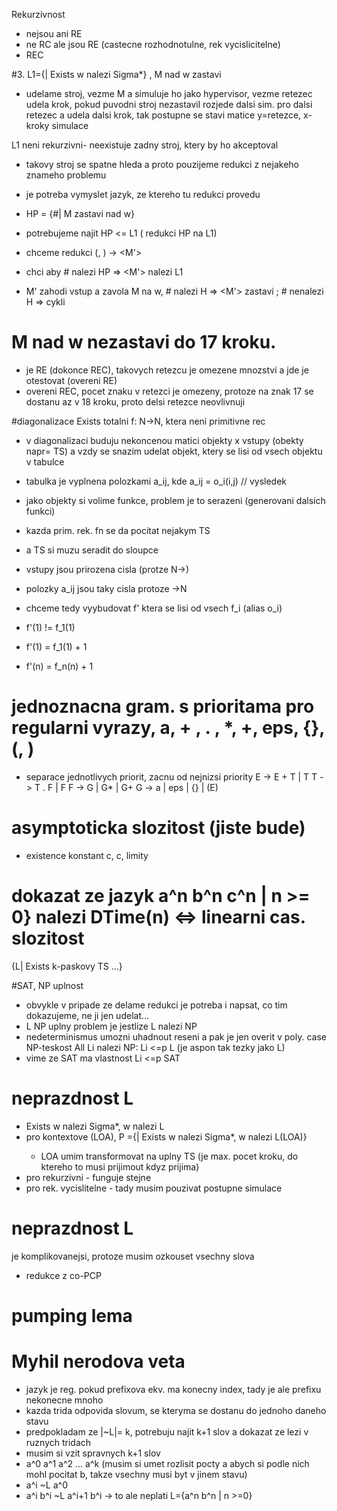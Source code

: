 Rekurzivnost

* nejsou ani RE
* ne RC ale jsou RE (castecne rozhodnotulne, rek vycislicitelne)
* REC


#3. L1={<M>| Exists w nalezi Sigma*} , M nad w zastavi
* udelame stroj, vezme M a simuluje ho jako hypervisor, vezme retezec udela krok, pokud puvodni stroj nezastavil rozjede dalsi sim. pro dalsi retezec a udela dalsi krok, tak postupne se stavi matice y=retezce, x-kroky simulace


L1 neni rekurzivni- neexistuje zadny stroj, ktery by ho akceptoval
* takovy stroj se spatne hleda a proto pouzijeme redukci z nejakeho znameho problemu
* je potreba vymyslet jazyk, ze ktereho tu redukci provedu 

* HP = {<M>#<w>| M zastavi nad w}
* potrebujeme najit HP <= L1 ( redukci HP na L1)

* chceme redukci (<M>, <w>) -> <M'>
* chci aby <M>#<w> nalezi HP => <M'> nalezi L1
* M' zahodi vstup a zavola M na w, <M>#<w> nalezi H => <M'> zastavi ; <M>#<w> nenalezi H => cykli


# M nad w nezastavi do 17 kroku.
* je RE (dokonce REC), takovych retezcu je omezene mnozstvi a jde je otestovat (overeni RE)
* overeni REC, pocet znaku v retezci je omezeny, protoze na znak 17 se dostanu az v 18 kroku, proto delsi retezce neovlivnuji


#diagonalizace  Exists totalni f: N->N, ktera neni primitivne rec
* v diagonalizaci buduju nekoncenou matici objekty x vstupy (obekty napr= TS) a vzdy se snazim udelat objekt, ktery se lisi od vsech objektu v tabulce
* tabulka je vyplnena polozkami a_ij, kde a_ij = o_i(i,j) // vysledek

* jako objekty si volime funkce, problem je to serazeni (generovani dalsich funkci)
* kazda prim. rek. fn se da pocitat nejakym TS
* a TS si muzu seradit do sloupce
* vstupy jsou prirozena cisla (protze N->)
* polozky a_ij jsou taky cisla protoze ->N


* chceme tedy vyybudovat f' ktera se lisi od vsech f_i (alias o_i)
* f'(1) != f_1(1)
* f'(1) = f_1(1) + 1
* f'(n) = f_n(n) + 1

# jednoznacna gram. s prioritama pro regularni vyrazy, a, + , . , *, +, eps, {}, (, )
* separace jednotlivych priorit, zacnu od nejnizsi priority
E -> E + T | T
T -> T . F | F
F -> G | G* | G+
G -> a | eps | {} | (E)

# asymptoticka slozitost (jiste bude)
* existence konstant c, c, limity

# dokazat ze jazyk a^n b^n c^n | n >= 0} nalezi DTime(n) <=> linearni cas. slozitost
{L| Exists k-paskovy TS ...}

#SAT, NP uplnost
* obvykle v pripade ze delame redukci je potreba i napsat, co tim dokazujeme, ne ji jen udelat...
* L NP uplny problem je jestlize L nalezi NP
* nedeterminismus umozni uhadnout reseni a pak je jen overit v poly. case
NP-teskost All Li nalezi NP: Li <=p L (je aspon tak tezky jako L)
* vime ze SAT ma vlastnost Li <=p SAT

# neprazdnost L
* Exists w nalezi Sigma*, w nalezi L
* pro kontextove (LOA), P ={<LOA>| Exists w nalezi Sigma*, w nalezi L(LOA)}
   * LOA umim transformovat na uplny TS (je max. pocet kroku, do ktereho to musi prijimout kdyz prijima)
* pro rekurzivni - funguje stejne
* pro rek. vycislitelne - tady musim pouzivat postupne simulace

# neprazdnost L
je komplikovanejsi, protoze musim ozkouset vsechny slova
* redukce z co-PCP

# pumping lema

# Myhil nerodova veta
* jazyk je reg. pokud prefixova ekv. ma konecny index, tady je ale prefixu nekonecne mnoho 
* kazda trida odpovida slovum, se kteryma se dostanu do jednoho daneho stavu
* predpokladam ze |~L|= k, potrebuju najit k+1 slov a dokazat ze lezi v ruznych tridach
* musim si vzit spravnych k+1 slov
* a^0 a^1 a^2 ... a^k  (musim si umet rozlisit pocty a abych si podle nich mohl pocitat b, takze vsechny musi byt v jinem stavu)
* a^i ~L a^0
* a^i b^i ~L a^i+1 b^i  -> to ale neplati
L={a^n b^n | n >=0}



